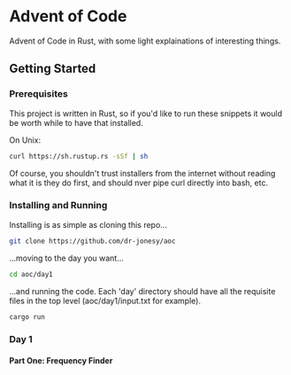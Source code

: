 # Advent of Code
Advent of Code in Rust, with some light explainations of interesting things. 

## Getting Started

### Prerequisites

This project is written in Rust, so if you'd like to run these snippets it
would be worth while to have that installed.

On Unix:

```sh
curl https://sh.rustup.rs -sSf | sh
```

Of course, you shouldn't trust installers from the internet without reading
what it is they do first, and should nver pipe curl directly into bash, etc.

### Installing and Running

Installing is as simple as cloning this repo...

```sh
git clone https://github.com/dr-jonesy/aoc
```

...moving to the day you want...

```sh
cd aoc/day1
```

...and running the code. Each 'day' directory should have all the 
requisite files in the top level (aoc/day1/input.txt for example).


```sh
cargo run
```

### Day 1

#### Part One: Frequency Finder
